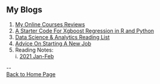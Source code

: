 <head>
  <!-- Global site tag (gtag.js) - Google Analytics -->
<script async src="https://www.googletagmanager.com/gtag/js?id=UA-112502179-1"></script>
<script>
  window.dataLayer = window.dataLayer || [];
  function gtag(){dataLayer.push(arguments);}
  gtag('js', new Date());

  gtag('config', 'UA-112502179-1');
</script>
</head>

## My Blogs

1. [My Online Courses Reviews](https://yudong-94.github.io/personal-website/blogs/MOOCList)  
2. [A Starter Code For Xgboost Regression in R and Python](https://yudong-94.github.io/personal-website/blogs/Starter-Xgboost-Regression-Project)
3. [Data Science & Analytics Reading List](https://yudong-94.github.io/personal-website/blogs/DsaReadingList)
4. [Advice On Starting A New Job](https://yudong-94.github.io/personal-website/blogs/AdviceOnStartingANewJob)
5. Reading Notes:  
  i. [2021 Jan-Feb](https://yudong-94.github.io/personal-website/blogs/reading_notes_2021_1)  

--  
<a href="https://yudong-94.github.io/personal-website/" title="Back to Home Page">Back to Home Page</a>

